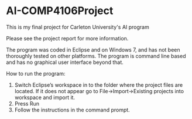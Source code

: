 # AI-COMP4106Project
This is my final project for Carleton University's AI program

Please see the project report for more information.

The program was coded in Eclipse and on Windows 7, and has not been thoroughly tested on other platforms. The program is command line based and has no graphical user interface beyond that.

How to run the program:
1.	Switch Eclipse’s workspace in to the folder where the project files are located. If it does not appear go to File->Import->Existing projects into workspace and import it.
2.	Press Run
3.	Follow the instructions in the command prompt.
